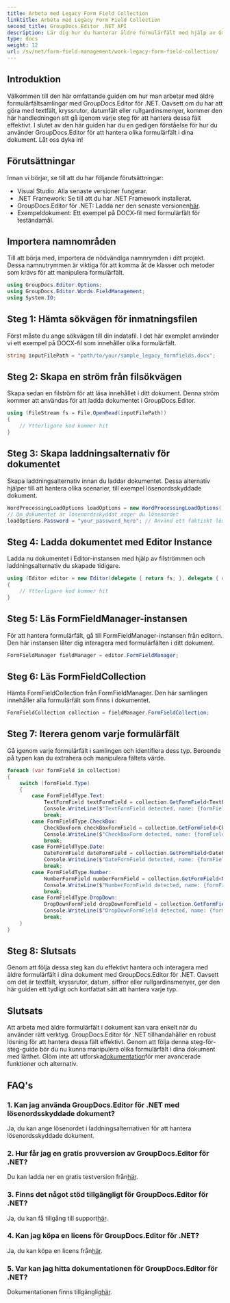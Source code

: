 ```yaml
---
title: Arbeta med Legacy Form Field Collection
linktitle: Arbeta med Legacy Form Field Collection
second_title: GroupDocs.Editor .NET API
description: Lär dig hur du hanterar äldre formulärfält med hjälp av GroupDocs.Editor för .NET med vår detaljerade guide. Perfekt för att hantera textfält, kryssrutor, datum och mer.
type: docs
weight: 12
url: /sv/net/form-field-management/work-legacy-form-field-collection/
---
```

## Introduktion
Välkommen till den här omfattande guiden om hur man arbetar med äldre formulärfältsamlingar med GroupDocs.Editor för .NET. Oavsett om du har att göra med textfält, kryssrutor, datumfält eller rullgardinsmenyer, kommer den här handledningen att gå igenom varje steg för att hantera dessa fält effektivt. I slutet av den här guiden har du en gedigen förståelse för hur du använder GroupDocs.Editor för att hantera olika formulärfält i dina dokument. Låt oss dyka in!
## Förutsättningar
Innan vi börjar, se till att du har följande förutsättningar:
- Visual Studio: Alla senaste versioner fungerar.
- .NET Framework: Se till att du har .NET Framework installerat.
-  GroupDocs.Editor för .NET: Ladda ner den senaste versionen[här](https://releases.groupdocs.com/editor/net/).
- Exempeldokument: Ett exempel på DOCX-fil med formulärfält för teständamål.
## Importera namnområden
Till att börja med, importera de nödvändiga namnrymden i ditt projekt. Dessa namnutrymmen är viktiga för att komma åt de klasser och metoder som krävs för att manipulera formulärfält.
```csharp
using GroupDocs.Editor.Options;
using GroupDocs.Editor.Words.FieldManagement;
using System.IO;
```
## Steg 1: Hämta sökvägen för inmatningsfilen
Först måste du ange sökvägen till din indatafil. I det här exemplet använder vi ett exempel på DOCX-fil som innehåller olika formulärfält.
```csharp
string inputFilePath = "path/to/your/sample_legacy_formfields.docx";
```
## Steg 2: Skapa en ström från filsökvägen
Skapa sedan en filström för att läsa innehållet i ditt dokument. Denna ström kommer att användas för att ladda dokumentet i GroupDocs.Editor.
```csharp
using (FileStream fs = File.OpenRead(inputFilePath))
{
    // Ytterligare kod kommer hit
}
```
## Steg 3: Skapa laddningsalternativ för dokumentet
Skapa laddningsalternativ innan du laddar dokumentet. Dessa alternativ hjälper till att hantera olika scenarier, till exempel lösenordsskyddade dokument.
```csharp
WordProcessingLoadOptions loadOptions = new WordProcessingLoadOptions();
// Om dokumentet är lösenordsskyddat anger du lösenordet
loadOptions.Password = "your_password_here"; // Använd ett faktiskt lösenord om det behövs
```
## Steg 4: Ladda dokumentet med Editor Instance
Ladda nu dokumentet i Editor-instansen med hjälp av filströmmen och laddningsalternativ du skapade tidigare.
```csharp
using (Editor editor = new Editor(delegate { return fs; }, delegate { return loadOptions; }))
{
    // Ytterligare kod kommer hit
}
```
## Steg 5: Läs FormFieldManager-instansen
För att hantera formulärfält, gå till FormFieldManager-instansen från editorn. Den här instansen låter dig interagera med formulärfälten i ditt dokument.
```csharp
FormFieldManager fieldManager = editor.FormFieldManager;
```
## Steg 6: Läs FormFieldCollection
Hämta FormFieldCollection från FormFieldManager. Den här samlingen innehåller alla formulärfält som finns i dokumentet.
```csharp
FormFieldCollection collection = fieldManager.FormFieldCollection;
```
## Steg 7: Iterera genom varje formulärfält
Gå igenom varje formulärfält i samlingen och identifiera dess typ. Beroende på typen kan du extrahera och manipulera fältets värde.
```csharp
foreach (var formField in collection)
{
    switch (formField.Type)
    {
        case FormFieldType.Text:
            TextFormField textFormField = collection.GetFormField<TextFormField>(formField.Name);
            Console.WriteLine($"TextFormField detected, name: {formField.Name}, value: {textFormField.Value}");
            break;
        case FormFieldType.CheckBox:
            CheckBoxForm checkBoxFormField = collection.GetFormField<CheckBoxForm>(formField.Name);
            Console.WriteLine($"CheckBoxForm detected, name: {formField.Name}, value: {checkBoxFormField.Value}");
            break;
        case FormFieldType.Date:
            DateFormField dateFormField = collection.GetFormField<DateFormField>(formField.Name);
            Console.WriteLine($"DateFormField detected, name: {formField.Name}, value: {dateFormField.Value}");
            break;
        case FormFieldType.Number:
            NumberFormField numberFormField = collection.GetFormField<NumberFormField>(formField.Name);
            Console.WriteLine($"NumberFormField detected, name: {formField.Name}, value: {numberFormField.Value}");
            break;
        case FormFieldType.DropDown:
            DropDownFormField dropDownFormField = collection.GetFormField<DropDownFormField>(formField.Name);
            Console.WriteLine($"DropDownFormField detected, name: {formField.Name}, value selected: {dropDownFormField.Value[dropDownFormField.SelectedIndex]}");
            break;
    }
}
```
## Steg 8: Slutsats
Genom att följa dessa steg kan du effektivt hantera och interagera med äldre formulärfält i dina dokument med GroupDocs.Editor för .NET. Oavsett om det är textfält, kryssrutor, datum, siffror eller rullgardinsmenyer, ger den här guiden ett tydligt och kortfattat sätt att hantera varje typ.
## Slutsats
 Att arbeta med äldre formulärfält i dokument kan vara enkelt när du använder rätt verktyg. GroupDocs.Editor för .NET tillhandahåller en robust lösning för att hantera dessa fält effektivt. Genom att följa denna steg-för-steg-guide bör du nu kunna manipulera olika formulärfält i dina dokument med lätthet. Glöm inte att utforska[dokumentation](https://reference.groupdocs.com/editor/net/)för mer avancerade funktioner och alternativ.
## FAQ's
### 1. Kan jag använda GroupDocs.Editor för .NET med lösenordsskyddade dokument?
Ja, du kan ange lösenordet i laddningsalternativen för att hantera lösenordsskyddade dokument.
### 2. Hur får jag en gratis provversion av GroupDocs.Editor för .NET?
 Du kan ladda ner en gratis testversion från[här](https://releases.groupdocs.com/).
### 3. Finns det något stöd tillgängligt för GroupDocs.Editor för .NET?
 Ja, du kan få tillgång till support[här](https://forum.groupdocs.com/c/editor/20).
### 4. Kan jag köpa en licens för GroupDocs.Editor för .NET?
 Ja, du kan köpa en licens från[här](https://purchase.groupdocs.com/buy).
### 5. Var kan jag hitta dokumentationen för GroupDocs.Editor för .NET?
Dokumentationen finns tillgänglig[här](https://reference.groupdocs.com/editor/net/).